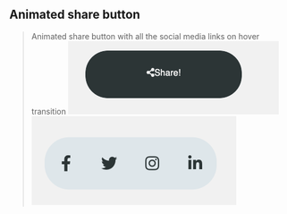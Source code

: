 ## Animated share button

> Animated share button with all the social media links on hover transition
> <img src="./1.png">
> <img src="./2.png">
